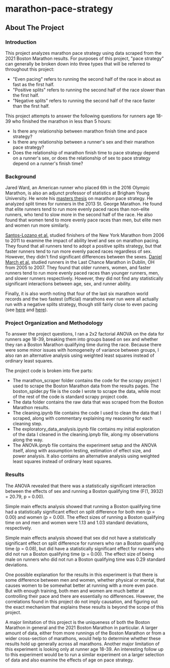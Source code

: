 # marathon-pace-strategy

## About The Project

### Introduction

This project analyzes marathon pace strategy using data scraped from the 2021 Boston Marathon results. For purposes of this project, "pace strategy" can generally be broken down into three types that will be referred to throughout this project:

* "Even pacing" refers to running the second half of the race in about as fast as the first half.
* "Positive splits" refers to running the second half of the race slower than the first half.
* "Negative splits" refers to running the second half of the race faster than the first half.

This project attempts to answer the following questions for runners age 18-39 who finished the marathon in less than 5 hours:

* Is there any relationship between marathon finish time and pace strategy?
* Is there any relationship between a runner's sex and their marathon pace strategy?
* Does the relationship of marathon finish time to pace strategy depend on a runner's sex, or does the relationship of sex to pace strategy depend on a runner's finish time?

### Background

Jared Ward, an American runner who placed 6th in the 2016 Olympic Marathon, is also an adjunct professor of statistics at Brigham Young University. He wrote his [masters thesis](https://www.google.com/url?sa=t&rct=j&q=&esrc=s&source=web&cd=&cad=rja&uact=8&ved=2ahUKEwid0biJ-Lz2AhXAkokEHf3sCU8QFnoECAMQAQ&url=http%3A%2F%2Fwww.runblogrun.com%2F2017%2F04%2F17%2FJared%2520Ward%2520Thesis.pdf&usg=AOvVaw1XFwxpzBfqOeB1fHjpMIz9) on marathon pace strategy. He analyzed split times for runners in the 2013 St. George Marathon. He found that elite runners tend to run more evenly paced races than non-elite runners, who tend to slow more in the second half of the race. He also found that women tend to more evenly pace races than men, but elite men and women run more similarly.

[Santos-Lozano et al.](https://www.google.com/url?sa=t&rct=j&q=&esrc=s&source=web&cd=&cad=rja&uact=8&ved=2ahUKEwjq8b_nkvn2AhWHKs0KHVJ9AbYQFnoECAYQAQ&url=https%3A%2F%2Fwww.researchgate.net%2Fpublication%2F260226395_Influence_of_Sex_and_Level_on_Marathon_Pacing_Strategy_Insights_from_the_New_York_City_Race&usg=AOvVaw1MtZH57nVKzPwB5wZUSMH5) studied finishers of the New York Marathon from 2006 to 2011 to examine the impact of ability level and sex on marathon pacing. They found that all runners tend to adopt a positive splits strategy, but that faster runners tend to run more evenly paced races regardless of sex. However, they didn't find significant differences between the sexes. [Daniel March et al.](https://journals.lww.com/nsca-jscr/Fulltext/2011/02000/Age,_Sex,_and_Finish_Time_as_Determinants_of.14.aspx) studied runners in the Last Chance Marathon in Dublin, OH from 2005 to 2007. They found that older runners, women, and faster runners tend to run more evenly paced races than younger runners, men, and slower runners respectively. However, they did not find any statistically significant interactions between age, sex, and runner ability.

Finally, it is also worth noting that four of the last six marathon world records and the two fastest (official) marathons ever run were all actually run with a negative splits strategy, though still fairly close to even pacing (see [here](https://www.runnersworld.com/training/a20819476/what-world-records-teach-about-marathon-pacing/) and [here](https://runningmagazine.ca/sections/runs-races/a-side-by-side-comparison-of-kipchoge-and-bekeles-berlin-marathons/)).

### Project Organization and Methodology

To answer the project questions, I ran a 2x2 factorial ANOVA on the data for runners age 18-39, breaking them into groups based on sex and whether they ran a Boston Marathon qualifying time during the race. Because there were some minor issues with homogeneity of variance between groups, I also ran an alternative analysis using weighted least squares instead of ordinary least squares.

The project code is broken into five parts:

* The marathon_scraper folder contains the code for the scrapy project I used to scrape the Boston Marathon data from the results pages. The boston_spider.py file is the code I wrote to scrape the data, while most of the rest of the code is standard scrapy project code.
* The data folder contains the raw data that was scraped from the Boston Marathon results.
* The cleaning.ipynb file contains the code I used to clean the data that I scraped, along with commentary explaining my reasoning for each cleaning step.
* The exploratory_data_analysis.ipynb file contains my initial exploration of the data I cleaned in the cleaning.ipnyb file, along my observations along the way.
* The ANOVA.ipnyb file contains the experiment setup and the ANOVA itself, along with assumption testing, estimation of effect size, and power analysis. It also contains an alternative analysis using weighted least squares instead of ordinary least squares.

### Results

The ANOVA revealed that there was a statistically significant interaction between the effects of sex and running a Boston qualifying time (F(1, 3932) = 20.79, p = 0.00).

Simple main effects analysis showed that running a Boston qualifying time had a statistically significant effect on split difference for both men (p = 0.00) and women (p = 0.00). The effect sizes of running a Boston qualifying time on and men and women were 1.13 and 1.03 standard deviations, respectively.

Simple main effects analysis showed that sex did not have a statistically significant effect on split difference for runners who ran a Boston qualifying time (p = 0.08), but did have a statistically significant effect for runners who did not run a Boston qualifying time (p = 0.00). The effect size of being male on runners who did not run a Boston qualifying time was 0.29 standard deviations.

One possible explanation for the results in this experiment is that there is some difference between men and women, whether physical or mental, that causes women to be somewhat better at running with a more even pace. But with enough training, both men and women are much better at controlling their pace and there are essentially no differences. However, the correlations found in this project do not imply causation, and figuring out the exact mechanism that explains these results is beyond the scope of this project.

A major limitation of this project is the uniqueness of both the Boston Marathon in general and the 2021 Boston Marathon in particular. A larger amount of data, either from more runnings of the Boston Marathon or from a wider cross-section of marathons, would help to determine whether these results hold up generally across all marathons. Another major limitation of this experiment is looking only at runner age 18-39. An interesting follow up to this experiment would be to run a similar experiment on a larger selection of data and also examine the effects of age on pace strategy.
